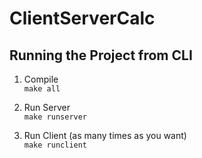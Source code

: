 # ClientServerCalc

## Running the Project from CLI

1. Compile  
`make all`
   
2. Run Server  
`make runserver`
   
3. Run Client (as many times as you want)  
`make runclient`

